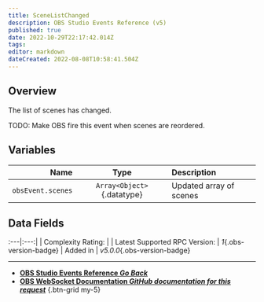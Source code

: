 ```yaml
---
title: SceneListChanged
description: OBS Studio Events Reference (v5)
published: true
date: 2022-10-29T22:17:42.014Z
tags: 
editor: markdown
dateCreated: 2022-08-08T10:58:41.504Z
---
```


## Overview
The list of scenes has changed.

TODO: Make OBS fire this event when scenes are reordered.

## Variables
Name | Type | Description | 
----:|:----:|:------------|
`obsEvent.scenes` | `Array<Object>`{.datatype} | Updated array of scenes

## Data Fields
:---|:---:|
| Complexity Rating: | <span class="stars stars--2"></span>
| Latest Supported RPC Version: | *1*{.obs-version-badge}
| Added in | *v5.0.0*{.obs-version-badge}

---

- [<i class="mdi mdi-chevron-left"></i>**OBS Studio Events Reference *Go Back***](/Broadcasters/OBS/Events)
- [<i class="mdi mdi-github"></i> **OBS WebSocket Documentation *GitHub documentation for this request***](https://github.com/obsproject/obs-websocket/blob/master/docs/generated/protocol.md#scenelistchanged)
{.btn-grid my-5}